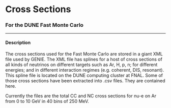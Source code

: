 Cross Sections
==========

### For the DUNE Fast Monte Carlo

-----------

#### Description

The cross sections used for the Fast Monte Carlo are stored in
a giant XML file used by GENIE. The XML file has splines for a host of
cross sections of all kinds of neutrinos on different targets such as
Ar, H, p, n; for different energies; and in different interaction
regimes (e.g. coherent, DIS, resonant). This spline file is located on
the DUNE computing cluster at FNAL. Some of those cross sections have
been extracted into .csv files. They are contained here.

Currently the files are the total CC and NC cross sections for nu-e on
Ar from 0 to 10 GeV in 40 bins of 250 MeV.
